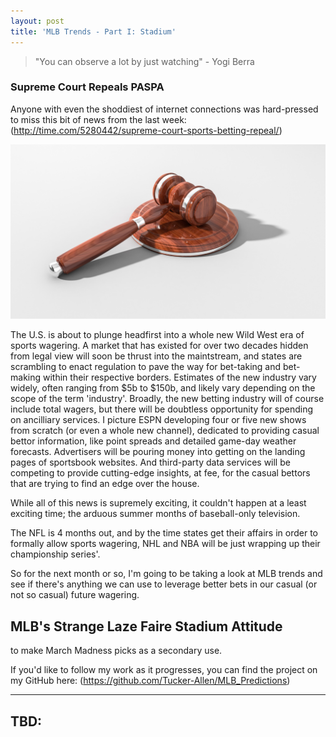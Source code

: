 ```yaml
---
layout: post
title: 'MLB Trends - Part I: Stadium'
---
```


> "You can observe a lot by just watching" - Yogi Berra

### Supreme Court Repeals PASPA

Anyone with even the shoddiest of internet connections was hard-pressed to miss this bit of news from the last week: (http://time.com/5280442/supreme-court-sports-betting-repeal/)

![png](/images/MLB_Stadiums/gavel.jpg)

The U.S. is about to plunge headfirst into a whole new Wild West era of sports wagering. A market that has existed for over two decades hidden from legal view will soon be thrust into the maintstream, and states are scrambling to enact regulation to pave the way for bet-taking and bet-making within their respective borders. Estimates of the new industry vary widely, often ranging from $5b to $150b, and likely vary depending on the scope of the term 'industry'. Broadly, the new betting industry will of course include total wagers, but there will be doubtless opportunity for spending on ancilliary services. I picture ESPN developing four or five new shows from scratch (or even a whole new channel), dedicated to providing casual bettor information, like point spreads and detailed game-day weather forecasts. Advertisers will be pouring money into getting on the landing pages of sportsbook websites. And third-party data services will be competing to provide cutting-edge insights, at fee, for the casual bettors that are trying to find an edge over the house.

While all of this news is supremely exciting, it couldn't happen at a least exciting time; the arduous summer months of baseball-only television.

The NFL is 4 months out, and by the time states get their affairs in order to formally allow sports wagering, NHL and NBA will be just wrapping up their championship series'.

So for the next month or so, I'm going to be taking a look at MLB trends and see if there's anything we can use to leverage better bets in our casual (or not so casual) future wagering. 

## MLB's Strange Laze Faire Stadium Attitude

 to make March Madness picks as a secondary use.

If you'd like to follow my work as it progresses, you can find the project on my GitHub here: (https://github.com/Tucker-Allen/MLB_Predictions)

---

## TBD:

